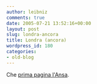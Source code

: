 ```yaml
---
author: leibniz
comments: true
date: 2005-07-21 13:52:16+00:00
layout: post
slug: londra-ancora
title: Londra (ancora)
wordpress_id: 180
categories:
- old-blog
---
```


Che [prima pagina l'Ansa](http://www.ansa.it/).
